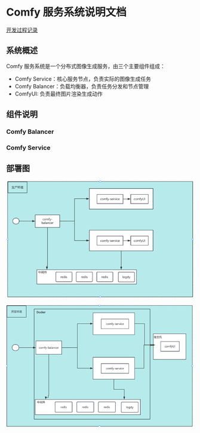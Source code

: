 # Comfy 服务系统说明文档

[开发过程记录](Document.md)


## 系统概述

Comfy 服务系统是一个分布式图像生成服务，由三个主要组件组成：
- Comfy Service：核心服务节点，负责实际的图像生成任务
- Comfy Balancer：负载均衡器，负责任务分发和节点管理
- ComfyUI: 负责最终图片渲染生成动作 


## 组件说明

### Comfy Balancer

### Comfy Service


## 部署图

![](Screenshot/deploy-prod.png "生产环境")

![](Screenshot/deploy-dev.png "开发环境")



